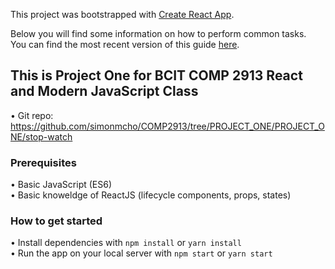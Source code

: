 This project was bootstrapped with [Create React App](https://github.com/facebookincubator/create-react-app).

Below you will find some information on how to perform common tasks.<br>
You can find the most recent version of this guide [here](https://github.com/facebookincubator/create-react-app/blob/master/packages/react-scripts/template/README.md).

## This is Project One for BCIT COMP 2913 React and Modern JavaScript Class
• Git repo: https://github.com/simonmcho/COMP2913/tree/PROJECT_ONE/PROJECT_ONE/stop-watch    

### Prerequisites
• Basic JavaScript (ES6)    
• Basic knoweldge of ReactJS (lifecycle components, props, states)     

### How to get started
• Install dependencies with `npm install` or `yarn install`     
• Run the app on your local server with `npm start` or `yarn start`     

